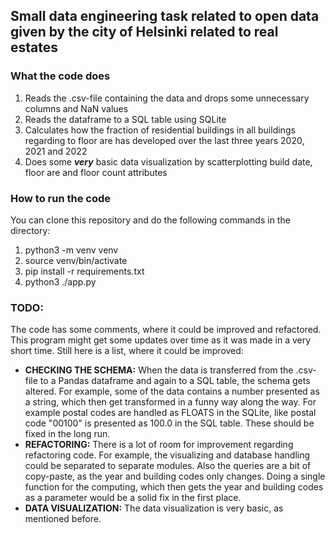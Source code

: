 ## Small data engineering task related to open data given by the city of Helsinki related to real estates  

### What the code does

1. Reads the .csv-file containing the data and  drops some unnecessary columns and NaN values  
2. Reads the dataframe to a SQL table using SQLite  
3. Calculates how the fraction of residential buildings in all buildings regarding to floor are has developed over the last three years 2020, 2021 and 2022  
4. Does some ***very*** basic data visualization by scatterplotting build date, floor are and floor count attributes  

### How to run the code  
You can clone this repository and do the following commands in the directory:  
1.	python3 -m venv venv  
2.	source venv/bin/activate 
3.	pip install -r requirements.txt  
4.	python3 ./app.py  

### TODO:
The code has some comments, where it could be improved and refactored. This program might get some updates over time as it was made in a very short time. Still here is a list, where it could be improved:  

- **CHECKING THE SCHEMA:** When the data is transferred from the .csv-file to a Pandas dataframe and again to a SQL table, the schema gets altered. For example, some of the data contains a number presented as a string, which then get transformed in a funny way along the way. For example postal codes are handled as FLOATS in the SQLite, like postal code "00100" is presented as 100.0 in the SQL table. These should be fixed in the long run.  
- **REFACTORING:** There is a lot of room for improvement regarding refactoring code. For example, the visualizing and database handling could be separated to separate modules. Also the queries are a bit of copy-paste, as the year and building codes only changes. Doing a single function for the computing, which then gets the year and building codes as a parameter would be a solid fix in the first place.  
- **DATA VISUALIZATION:** The data visualization is very basic, as mentioned before.  
